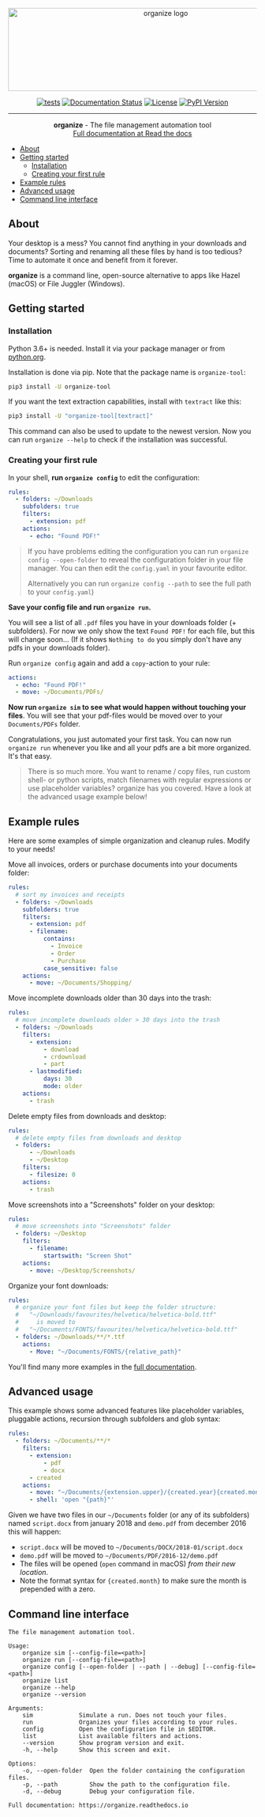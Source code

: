 <p align="center">
 <img width="623" height="168" src="https://github.com/tfeldmann/organize/raw/master/docs/images/organize.svg?sanitize=true" alt="organize logo">
</p>

<div align="center">

[![tests](https://github.com/tfeldmann/organize/actions/workflows/tests.yml/badge.svg)](https://github.com/tfeldmann/organize/actions/workflows/tests.yml)
[![Documentation Status](https://readthedocs.org/projects/organize/badge/?version=latest)](https://organize.readthedocs.io/en/latest/?badge=latest)
[![License](https://img.shields.io/badge/license-MIT-blue.svg)](/LICENSE)
[![PyPI Version](https://img.shields.io/pypi/v/organize-tool)](https://pypi.org/project/organize-tool/)

</div>

---

<p align="center"> <b>organize</b> - The file management automation tool
<br>
<a href="https://organize.readthedocs.io/" target="_blank">Full documentation at Read the docs</a>
</p>

- [About](#about)
- [Getting started](#getting-started)
  - [Installation](#installation)
  - [Creating your first rule](#creating-your-first-rule)
- [Example rules](#example-rules)
- [Advanced usage](#advanced-usage)
- [Command line interface](#command-line-interface)

## About

Your desktop is a mess? You cannot find anything in your downloads and
documents? Sorting and renaming all these files by hand is too tedious?
Time to automate it once and benefit from it forever.

**organize** is a command line, open-source alternative to apps like Hazel (macOS)
or File Juggler (Windows).

## Getting started

### Installation

Python 3.6+ is needed. Install it via your package manager or from [python.org](https://python.org).

Installation is done via pip. Note that the package name is `organize-tool`:

```bash
pip3 install -U organize-tool
```

If you want the text extraction capabilities, install with `textract` like this:

```bash
pip3 install -U "organize-tool[textract]"
```

This command can also be used to update to the newest version. Now you can run `organize --help` to check if the installation was successful.

### Creating your first rule

In your shell, **run `organize config`** to edit the configuration:

```yaml
rules:
  - folders: ~/Downloads
    subfolders: true
    filters:
      - extension: pdf
    actions:
      - echo: "Found PDF!"
```

> If you have problems editing the configuration you can run `organize config --open-folder` to reveal the configuration folder in your file manager. You can then edit the `config.yaml` in your favourite editor.
>
> Alternatively you can run `organize config --path` to see the full path to
> your `config.yaml`)

**Save your config file and run `organize run`.**

You will see a list of all `.pdf` files you have in your downloads folder (+ subfolders). For now we only show the text `Found PDF!` for each file, but this will change soon...
(If it shows `Nothing to do` you simply don't have any pdfs in your downloads folder).

Run `organize config` again and add a `copy`-action to your rule:

```yaml
actions:
  - echo: "Found PDF!"
  - move: ~/Documents/PDFs/
```

**Now run `organize sim` to see what would happen without touching your files**. You will see that your pdf-files would be moved over to your `Documents/PDFs` folder.

Congratulations, you just automated your first task. You can now run `organize run` whenever you like and all your pdfs are a bit more organized. It's that easy.

> There is so much more. You want to rename / copy files, run custom shell- or python scripts, match filenames with regular expressions or use placeholder variables? organize has you covered. Have a look at the advanced usage example below!

## Example rules

Here are some examples of simple organization and cleanup rules. Modify to your needs!

Move all invoices, orders or purchase documents into your documents folder:

```yaml
rules:
  # sort my invoices and receipts
  - folders: ~/Downloads
    subfolders: true
    filters:
      - extension: pdf
      - filename:
          contains:
            - Invoice
            - Order
            - Purchase
          case_sensitive: false
    actions:
      - move: ~/Documents/Shopping/
```

Move incomplete downloads older than 30 days into the trash:

```yaml
rules:
  # move incomplete downloads older > 30 days into the trash
  - folders: ~/Downloads
    filters:
      - extension:
          - download
          - crdownload
          - part
      - lastmodified:
          days: 30
          mode: older
    actions:
      - trash
```

Delete empty files from downloads and desktop:

```yaml
rules:
  # delete empty files from downloads and desktop
  - folders:
      - ~/Downloads
      - ~/Desktop
    filters:
      - filesize: 0
    actions:
      - trash
```

Move screenshots into a "Screenshots" folder on your desktop:

```yaml
rules:
  # move screenshots into "Screenshots" folder
  - folders: ~/Desktop
    filters:
      - filename:
          startswith: "Screen Shot"
    actions:
      - move: ~/Desktop/Screenshots/
```

Organize your font downloads:

```yaml
rules:
  # organize your font files but keep the folder structure:
  #   "~/Downloads/favourites/helvetica/helvetica-bold.ttf"
  #     is moved to
  #   "~/Documents/FONTS/favourites/helvetica/helvetica-bold.ttf"
  - folders: ~/Downloads/**/*.ttf
    actions:
      - Move: "~/Documents/FONTS/{relative_path}"
```

You'll find many more examples in the <a href="https://organize.readthedocs.io/" target="_blank">full documentation</a>.

## Advanced usage

This example shows some advanced features like placeholder variables, pluggable
actions, recursion through subfolders and glob syntax:

```yaml
rules:
  - folders: ~/Documents/**/*
    filters:
      - extension:
          - pdf
          - docx
      - created
    actions:
      - move: "~/Documents/{extension.upper}/{created.year}{created.month:02}/"
      - shell: 'open "{path}"'
```

Given we have two files in our `~/Documents` folder (or any of its subfolders)
named `script.docx` from january 2018 and `demo.pdf` from december 2016 this will
happen:

- `script.docx` will be moved to `~/Documents/DOCX/2018-01/script.docx`
- `demo.pdf` will be moved to `~/Documents/PDF/2016-12/demo.pdf`
- The files will be opened (`open` command in macOS) _from their new location_.
- Note the format syntax for `{created.month}` to make sure the month is prepended with a zero.

## Command line interface

```
The file management automation tool.

Usage:
    organize sim [--config-file=<path>]
    organize run [--config-file=<path>]
    organize config [--open-folder | --path | --debug] [--config-file=<path>]
    organize list
    organize --help
    organize --version

Arguments:
    sim             Simulate a run. Does not touch your files.
    run             Organizes your files according to your rules.
    config          Open the configuration file in $EDITOR.
    list            List available filters and actions.
    --version       Show program version and exit.
    -h, --help      Show this screen and exit.

Options:
    -o, --open-folder  Open the folder containing the configuration files.
    -p, --path         Show the path to the configuration file.
    -d, --debug        Debug your configuration file.

Full documentation: https://organize.readthedocs.io
```
